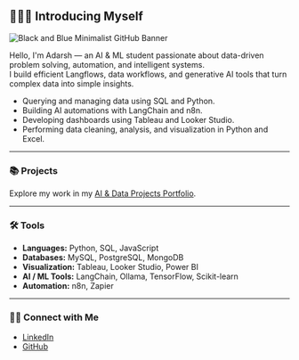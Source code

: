 ## 🙋🏻‍♂️ Introducing Myself

![Black and Blue Minimalist GitHub Banner](https://github.com/sunny-yourusername/assets/github_header.png)

Hello, I'm Adarsh — an AI & ML student passionate about data-driven problem solving, automation, and intelligent systems.  
I build efficient Langflows, data workflows, and generative AI tools that turn complex data into simple insights.

- Querying and managing data using SQL and Python.  
- Building AI automations with LangChain and n8n.  
- Developing dashboards using Tableau and Looker Studio.  
- Performing data cleaning, analysis, and visualization in Python and Excel.

---

### 📚 Projects
Explore my work in my [AI & Data Projects Portfolio](https://github.com/adarshsoloman/Portfolio).

---

### 🛠️ Tools

- **Languages:** Python, SQL, JavaScript  
- **Databases:** MySQL, PostgreSQL, MongoDB  
- **Visualization:** Tableau, Looker Studio, Power BI  
- **AI / ML Tools:** LangChain, Ollama, TensorFlow, Scikit-learn  
- **Automation:** n8n, Zapier  

---

### 👋🏻 Connect with Me

- [LinkedIn](https://www.linkedin.com/in/adarsh-soloman-banjare-148425224/)  
- [GitHub](https://github.com/adarshsoloman)  

